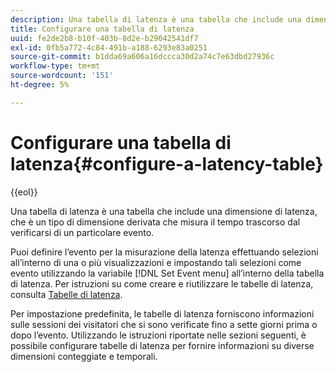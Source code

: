 ```yaml
---
description: Una tabella di latenza è una tabella che include una dimensione di latenza, che è un tipo di dimensione derivata che misura il tempo trascorso dal verificarsi di un particolare evento.
title: Configurare una tabella di latenza
uuid: fe2de2b8-b10f-403b-8d2e-b29042541df7
exl-id: 0fb5a772-4c84-491b-a188-6293e83a0251
source-git-commit: b1dda69a606a16dccca30d2a74c7e63dbd27936c
workflow-type: tm+mt
source-wordcount: '151'
ht-degree: 5%

---
```


# Configurare una tabella di latenza{#configure-a-latency-table}

{{eol}}

Una tabella di latenza è una tabella che include una dimensione di latenza, che è un tipo di dimensione derivata che misura il tempo trascorso dal verificarsi di un particolare evento.

Puoi definire l’evento per la misurazione della latenza effettuando selezioni all’interno di una o più visualizzazioni e impostando tali selezioni come evento utilizzando la variabile [!DNL Set Event menu] all’interno della tabella di latenza. Per istruzioni su come creare e riutilizzare le tabelle di latenza, consulta [Tabelle di latenza](../../../../home/c-get-started/c-analysis-vis/c-lat-tbls.md#concept-7c7339e257ff4727afdda8e692bbba44).

Per impostazione predefinita, le tabelle di latenza forniscono informazioni sulle sessioni dei visitatori che si sono verificate fino a sette giorni prima o dopo l’evento. Utilizzando le istruzioni riportate nelle sezioni seguenti, è possibile configurare tabelle di latenza per fornire informazioni su diverse dimensioni conteggiate e temporali.

